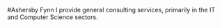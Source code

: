 #Ashersby Fynn
I provide general consulting services, primarily in the IT and Computer Science sectors.
